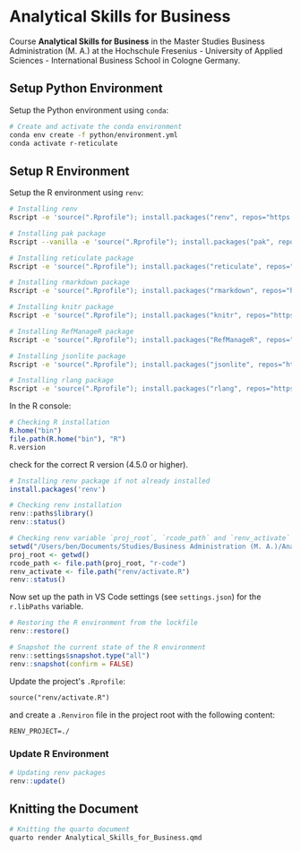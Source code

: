 # Analytical Skills for Business

Course **Analytical Skills for Business** in the Master Studies Business Administration (M. A.) at the Hochschule Fresenius - University of Applied Sciences - International Business School in Cologne Germany.

## Setup Python Environment

Setup the Python environment using `conda`:

```bash
# Create and activate the conda environment
conda env create -f python/environment.yml
conda activate r-reticulate
```

## Setup R Environment

Setup the R environment using `renv`:

```bash
# Installing renv
Rscript -e 'source(".Rprofile"); install.packages("renv", repos="https://cloud.r-project.org")'

# Installing pak package
Rscript --vanilla -e 'source(".Rprofile"); install.packages("pak", repos="https://cloud.r-project.org")'

# Installing reticulate package
Rscript -e 'source(".Rprofile"); install.packages("reticulate", repos="https://cloud.r-project.org")'

# Installing rmarkdown package
Rscript -e 'source(".Rprofile"); install.packages("rmarkdown", repos="https://cloud.r-project.org")'

# Installing knitr package
Rscript -e 'source(".Rprofile"); install.packages("knitr", repos="https://cloud.r-project.org")'

# Installing RefManageR package
Rscript -e 'source(".Rprofile"); install.packages("RefManageR", repos="https://cloud.r-project.org")'

# Installing jsonlite package
Rscript -e 'source(".Rprofile"); install.packages("jsonlite", repos="https://cloud.r-project.org")'

# Installing rlang package
Rscript -e 'source(".Rprofile"); install.packages("rlang", repos="https://cloud.r-project.org")'
```

In the R console:

```r
# Checking R installation
R.home("bin")
file.path(R.home("bin"), "R")
R.version
```

check for the correct R version (4.5.0 or higher).

```r
# Installing renv package if not already installed
install.packages('renv')

# Checking renv installation
renv::paths$library()
renv::status()

# Checking renv variable `proj_root`, `rcode_path` and `renv_activate`
setwd("/Users/ben/Documents/Studies/Business Administration (M. A.)/Analytical Skills for Business/Projects/Analytical-Skills-for-Business/")
proj_root <- getwd()
rcode_path <- file.path(proj_root, "r-code")
renv_activate <- file.path("renv/activate.R")
renv::status()
```

Now set up the path in VS Code settings (see `settings.json`) for the `r.libPaths` variable.

```r
# Restoring the R environment from the lockfile
renv::restore()

# Snapshot the current state of the R environment
renv::settings$snapshot.type("all")
renv::snapshot(confirm = FALSE)
```

Update the project's `.Rprofile`:

```txt
source("renv/activate.R")
```

and create a `.Renviron` file in the project root with the following content:

```txt
RENV_PROJECT=./
```

### Update R Environment

```r
# Updating renv packages
renv::update()
```

## Knitting the Document

```bash
# Knitting the quarto document
quarto render Analytical_Skills_for_Business.qmd
```
